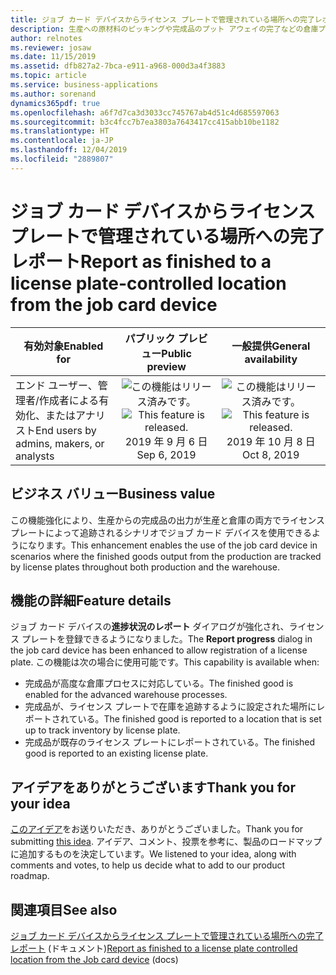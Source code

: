 ```yaml
---
title: ジョブ カード デバイスからライセンス プレートで管理されている場所への完了レポート
description: 生産への原材料のピッキングや完成品のプット アウェイの完了などの倉庫プロセスは、生産管理プロセスに密接に統合されています。 ジョブ カード デバイスは、製造現場の作業員が製造オーダーの進捗を報告するために使用する Dynamics 365 Supply Chain Management ユーザー エクスペリエンスです。 この機能強化により、ジョブ カード デバイスからライセンス プレートで追跡されている場所に、完了としてレポートできます。
author: relnotes
ms.reviewer: josaw
ms.date: 11/15/2019
ms.assetid: dfb827a2-7bca-e911-a968-000d3a4f3883
ms.topic: article
ms.service: business-applications
ms.author: sorenand
dynamics365pdf: true
ms.openlocfilehash: a6f7d7ca3d3033cc745767ab4d51c4d685597063
ms.sourcegitcommit: b3c4fcc7b7ea3803a7643417cc415abb10be1182
ms.translationtype: HT
ms.contentlocale: ja-JP
ms.lasthandoff: 12/04/2019
ms.locfileid: "2889807"
---
```

# <a name="report-as-finished-to-a-license-plate-controlled-location-from-the-job-card-device"></a><span data-ttu-id="5169a-105">ジョブ カード デバイスからライセンス プレートで管理されている場所への完了レポート</span><span class="sxs-lookup"><span data-stu-id="5169a-105">Report as finished to a license plate-controlled location from the job card device</span></span>


| <span data-ttu-id="5169a-106">有効対象</span><span class="sxs-lookup"><span data-stu-id="5169a-106">Enabled for</span></span>    |  <span data-ttu-id="5169a-107">パブリック プレビュー</span><span class="sxs-lookup"><span data-stu-id="5169a-107">Public preview</span></span> | <span data-ttu-id="5169a-108">一般提供</span><span class="sxs-lookup"><span data-stu-id="5169a-108">General availability</span></span> | 
| ---------- | :----------: |:----------: |
|<span data-ttu-id="5169a-109">エンド ユーザー、管理者/作成者による有効化、またはアナリスト</span><span class="sxs-lookup"><span data-stu-id="5169a-109">End users by admins, makers, or analysts</span></span>|<span data-ttu-id="5169a-110">![この機能はリリース済みです。](/dynamics365-release-plan/media/green-checkmark.png "この機能はリリース済みです。")</span><span class="sxs-lookup"><span data-stu-id="5169a-110">![This feature is released.](/dynamics365-release-plan/media/green-checkmark.png "This feature is released.")</span></span> <span data-ttu-id="5169a-111">2019 年 9 月 6 日</span><span class="sxs-lookup"><span data-stu-id="5169a-111">Sep 6, 2019</span></span>| <span data-ttu-id="5169a-112">![この機能はリリース済みです。](/dynamics365-release-plan/media/green-checkmark.png "この機能はリリース済みです。")</span><span class="sxs-lookup"><span data-stu-id="5169a-112">![This feature is released.](/dynamics365-release-plan/media/green-checkmark.png "This feature is released.")</span></span> <span data-ttu-id="5169a-113">2019 年 10 月 8 日</span><span class="sxs-lookup"><span data-stu-id="5169a-113">Oct 8, 2019</span></span>|


## <a name="business-value"></a><span data-ttu-id="5169a-114">ビジネス バリュー</span><span class="sxs-lookup"><span data-stu-id="5169a-114">Business value</span></span>
<!-- bv start -->
<span data-ttu-id="5169a-115">この機能強化により、生産からの完成品の出力が生産と倉庫の両方でライセンス プレートによって追跡されるシナリオでジョブ カード デバイスを使用できるようになります。</span><span class="sxs-lookup"><span data-stu-id="5169a-115">This enhancement enables the use of the job card device in scenarios where the finished goods output from the production are tracked by license plates throughout both production and the warehouse.</span></span>
<!-- bv end -->



## <a name="feature-details"></a><span data-ttu-id="5169a-116">機能の詳細</span><span class="sxs-lookup"><span data-stu-id="5169a-116">Feature details</span></span>
<!--feature detail start -->
<span data-ttu-id="5169a-117">ジョブ カード デバイスの**進捗状況のレポート** ダイアログが強化され、ライセンス プレートを登録できるようになりました。</span><span class="sxs-lookup"><span data-stu-id="5169a-117">The **Report progress** dialog in the job card device has been enhanced to allow registration of a license plate.</span></span> <span data-ttu-id="5169a-118">この機能は次の場合に使用可能です。</span><span class="sxs-lookup"><span data-stu-id="5169a-118">This capability is available when:</span></span> 

- <span data-ttu-id="5169a-119">完成品が高度な倉庫プロセスに対応している。</span><span class="sxs-lookup"><span data-stu-id="5169a-119">The finished good is enabled for the advanced warehouse processes.</span></span>
- <span data-ttu-id="5169a-120">完成品が、ライセンス プレートで在庫を追跡するように設定された場所にレポートされている。</span><span class="sxs-lookup"><span data-stu-id="5169a-120">The finished good is reported to a location that is set up to track inventory by license plate.</span></span>
- <span data-ttu-id="5169a-121">完成品が既存のライセンス プレートにレポートされている。</span><span class="sxs-lookup"><span data-stu-id="5169a-121">The finished good is reported to an existing license plate.</span></span>


<!--feature detail end -->









## <a name="thank-you-for-your-idea"></a><span data-ttu-id="5169a-122">アイデアをありがとうございます</span><span class="sxs-lookup"><span data-stu-id="5169a-122">Thank you for your idea</span></span>
<span data-ttu-id="5169a-123">[このアイデア](https://experience.dynamics.com/ideas/idea/?ideaid=be62c3ff-2c76-e911-80e7-0003ff689b0e)をお送りいただき、ありがとうございました。</span><span class="sxs-lookup"><span data-stu-id="5169a-123">Thank you for submitting [this idea](https://experience.dynamics.com/ideas/idea/?ideaid=be62c3ff-2c76-e911-80e7-0003ff689b0e).</span></span> <span data-ttu-id="5169a-124">アイデア、コメント、投票を参考に、製品のロードマップに追加するものを決定しています。</span><span class="sxs-lookup"><span data-stu-id="5169a-124">We listened to your idea, along with comments and votes, to help us decide what to add to our product roadmap.</span></span>

## <a name="see-also"></a><span data-ttu-id="5169a-125">関連項目</span><span class="sxs-lookup"><span data-stu-id="5169a-125">See also</span></span>

<span data-ttu-id="5169a-126">[ジョブ カード デバイスからライセンス プレートで管理されている場所への完了レポート](https://docs.microsoft.com/dynamics365/unified-operations/supply-chain/production-control/report-finished-job-device) (ドキュメント)</span><span class="sxs-lookup"><span data-stu-id="5169a-126">[Report as finished to a license plate controlled location from the Job card device](https://docs.microsoft.com/dynamics365/unified-operations/supply-chain/production-control/report-finished-job-device) (docs)</span></span>
